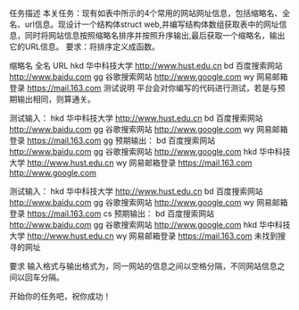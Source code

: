 任务描述
本关任务：现有如表中所示的4个常用的网站网址信息，包括缩略名、全名、url信息。现设计一个结构体struct web,并编写结构体数组获取表中的网址信息，同时将网站信息按照缩略名排序并按照升序输出,最后获取一个缩略名，输出它的URL信息。
要求：将排序定义成函数。

缩略名	全名	URL
hkd	华中科技大学	http://www.hust.edu.cn
bd	百度搜索网站	http://www.baidu.com
gg	谷歌搜索网站	http://www.google.com
wy	网易邮箱登录	https://mail.163.com
测试说明
平台会对你编写的代码进行测试，若是与预期输出相同，则算通关。

测试输入：
hkd 华中科技大学 http://www.hust.edu.cn
bd 百度搜索网站 http://www.baidu.com
gg 谷歌搜索网站 http://www.google.com
wy 网易邮箱登录 https://mail.163.com
gg
预期输出：
bd 百度搜索网站 http://www.baidu.com
gg 谷歌搜索网站 http://www.google.com
hkd 华中科技大学 http://www.hust.edu.cn
wy 网易邮箱登录 https://mail.163.com
http://www.google.com

测试输入：
hkd 华中科技大学 http://www.hust.edu.cn
bd 百度搜索网站 http://www.baidu.com
gg 谷歌搜索网站 http://www.google.com
wy 网易邮箱登录 https://mail.163.com
cs
预期输出：
bd 百度搜索网站 http://www.baidu.com
gg 谷歌搜索网站 http://www.google.com
hkd 华中科技大学 http://www.hust.edu.cn
wy 网易邮箱登录 https://mail.163.com
未找到搜寻的网址

要求
输入格式与输出格式为，同一网站的信息之间以空格分隔，不同网站信息之间以回车分隔。

开始你的任务吧，祝你成功！